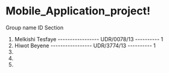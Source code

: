 # Mobile_Application_project!

  Group name                           ID                   Section
1. Melkishi Tesfaye ----------------- UDR/0078/13 ---------- 1
2. Hiwot Beyene     ----------------- UDR/3774/13 ---------- 1
3.
4.
5.
